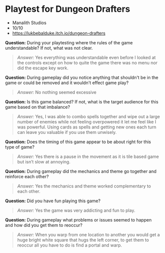# Playtest for Dungeon Drafters

* Manalith Studios
* 10/10
* https://lukbebalduke.itch.io/dungeon-drafters

**Question:** During your playtesting where the rules of the game understandable? If not, what was not clear.
> _Answer:_ Yes everything was understandable even before I looked at the controls except on how to quite the game there was no menu nor did the escape key work.

**Question:** During gameplay did you notice anything that shouldn't be in the game or could be removed and it wouldn't effect game play?
> _Answer:_ No nothing seemed excessive

**Question:** Is this game balanced? If not, what is the target audience for this game based on that imbalance?
> _Answer:_ Yes, I was able to combo spells together and wipe out a large number of enemies while not feeling overpowered it let me feel like I was powerful. Using cards as spells and getting new ones each turn can leave you valuable if you use them unwisely.

**Question:** Does the timing of this game appear to be about right for this type of game?
> _Answer:_ Yes there is a pause in the movement as it is tile based game but isn’t slow at annoying. 

**Question:** During gameplay did the mechanics and theme go together and reinforce each other?
> _Answer:_ Yes the mechanics and theme worked complementary to each other.

**Question:** Did you have fun playing this game?
> _Answer:_ Yes the game was very addicting and fun to play.

**Question:** During gameplay what problems or issues seemed to happen and how did you get them to reoccur?
> _Answer:_ When you warp from one location to another you would get a huge bright white square that hugs the left corner, to get them to reoccur all you have to do is find a portal and warp.
